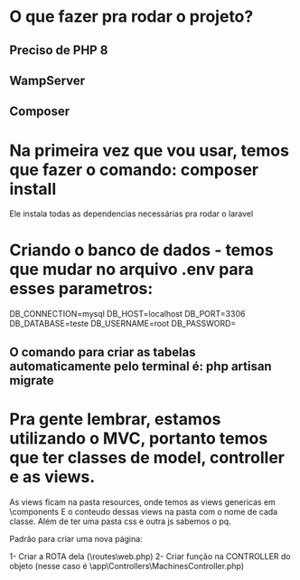 # O que fazer pra rodar o projeto?
## Preciso de PHP 8
## WampServer
## Composer

# Na primeira vez que vou usar, temos que fazer o comando: composer install
Ele instala todas as dependencias necessárias pra rodar o laravel

# Criando o banco de dados - temos que mudar no arquivo .env para esses parametros:
DB_CONNECTION=mysql
DB_HOST=localhost
DB_PORT=3306
DB_DATABASE=teste
DB_USERNAME=root
DB_PASSWORD=

## O comando para criar as tabelas automaticamente pelo terminal é: php artisan migrate

# Pra gente lembrar, estamos utilizando o MVC, portanto temos que ter classes de model, controller e as views.
As views ficam na pasta resources, onde temos as views genericas em \components
E o conteudo dessas views na pasta com o nome de cada classe.
Além de ter uma pasta css e outra js sabemos o pq. 




Padrão para criar uma nova página:

1- Criar a ROTA dela (\routes\web.php)
2- Criar função na CONTROLLER do objeto  (nesse caso é \app\Controllers\MachinesController.php)



